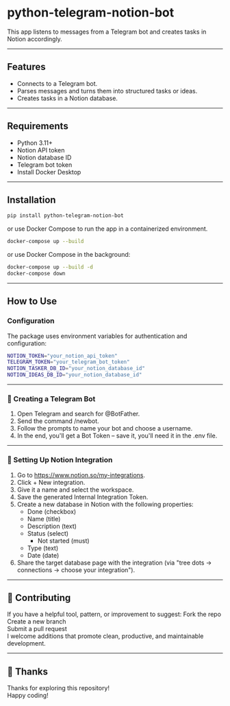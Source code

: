 # python-telegram-notion-bot
This app listens to messages from a Telegram bot and creates tasks in Notion accordingly.

---

## Features
- Connects to a Telegram bot. 
- Parses messages and turns them into structured tasks or ideas.
- Creates tasks in a Notion database.

---

## Requirements
- Python 3.11+
- Notion API token
- Notion database ID
- Telegram bot token
- Install Docker Desktop

---

## Installation
```bash
pip install python-telegram-notion-bot
```

or use Docker Compose to run the app in a containerized environment.
```bash
docker-compose up --build
```
or use Docker Compose in the background:
```bash
docker-compose up --build -d
docker-compose down
```

---

## How to Use

### Configuration
The package uses environment variables for authentication and configuration:
```bash
NOTION_TOKEN="your_notion_api_token"
TELEGRAM_TOKEN="your_telegram_bot_token"
NOTION_TASKER_DB_ID="your_notion_database_id"
NOTION_IDEAS_DB_ID="your_notion_database_id"
```

---

### 🤖 Creating a Telegram Bot
1. Open Telegram and search for @BotFather. 
2. Send the command /newbot. 
3. Follow the prompts to name your bot and choose a username. 
4. In the end, you'll get a Bot Token – save it, you'll need it in the .env file.

---

### 🧠 Setting Up Notion Integration
1. Go to https://www.notion.so/my-integrations. 
2. Click + New integration. 
3. Give it a name and select the workspace.
4. Save the generated Internal Integration Token. 
5. Create a new database in Notion with the following properties:
   - Done (checkbox)
   - Name (title)
   - Description (text)
   - Status (select)
     - Not started (must)
   - Type (text)
   - Date (date)
6. Share the target database page with the integration (via "tree dots → connections → choose your integration").

---

## 🤝 Contributing
If you have a helpful tool, pattern, or improvement to suggest:
Fork the repo <br>
Create a new branch <br>
Submit a pull request <br>
I welcome additions that promote clean, productive, and maintainable development. <br>

---

## 🙏 Thanks
Thanks for exploring this repository! <br>
Happy coding! <br>
